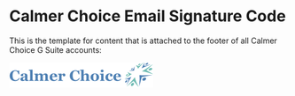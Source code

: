 # Calmer Choice Email Signature Code

This is the template for content that is attached to the footer of all Calmer Choice G Suite accounts:

![logo](calmer-logo.svg)
